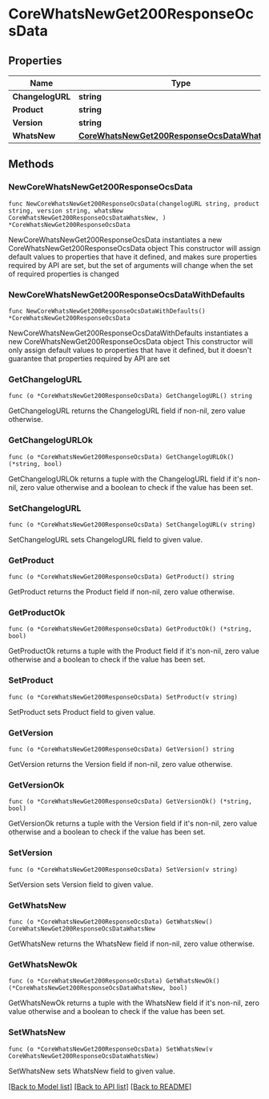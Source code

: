 # CoreWhatsNewGet200ResponseOcsData

## Properties

Name | Type | Description | Notes
------------ | ------------- | ------------- | -------------
**ChangelogURL** | **string** |  | 
**Product** | **string** |  | 
**Version** | **string** |  | 
**WhatsNew** | [**CoreWhatsNewGet200ResponseOcsDataWhatsNew**](CoreWhatsNewGet200ResponseOcsDataWhatsNew.md) |  | 

## Methods

### NewCoreWhatsNewGet200ResponseOcsData

`func NewCoreWhatsNewGet200ResponseOcsData(changelogURL string, product string, version string, whatsNew CoreWhatsNewGet200ResponseOcsDataWhatsNew, ) *CoreWhatsNewGet200ResponseOcsData`

NewCoreWhatsNewGet200ResponseOcsData instantiates a new CoreWhatsNewGet200ResponseOcsData object
This constructor will assign default values to properties that have it defined,
and makes sure properties required by API are set, but the set of arguments
will change when the set of required properties is changed

### NewCoreWhatsNewGet200ResponseOcsDataWithDefaults

`func NewCoreWhatsNewGet200ResponseOcsDataWithDefaults() *CoreWhatsNewGet200ResponseOcsData`

NewCoreWhatsNewGet200ResponseOcsDataWithDefaults instantiates a new CoreWhatsNewGet200ResponseOcsData object
This constructor will only assign default values to properties that have it defined,
but it doesn't guarantee that properties required by API are set

### GetChangelogURL

`func (o *CoreWhatsNewGet200ResponseOcsData) GetChangelogURL() string`

GetChangelogURL returns the ChangelogURL field if non-nil, zero value otherwise.

### GetChangelogURLOk

`func (o *CoreWhatsNewGet200ResponseOcsData) GetChangelogURLOk() (*string, bool)`

GetChangelogURLOk returns a tuple with the ChangelogURL field if it's non-nil, zero value otherwise
and a boolean to check if the value has been set.

### SetChangelogURL

`func (o *CoreWhatsNewGet200ResponseOcsData) SetChangelogURL(v string)`

SetChangelogURL sets ChangelogURL field to given value.


### GetProduct

`func (o *CoreWhatsNewGet200ResponseOcsData) GetProduct() string`

GetProduct returns the Product field if non-nil, zero value otherwise.

### GetProductOk

`func (o *CoreWhatsNewGet200ResponseOcsData) GetProductOk() (*string, bool)`

GetProductOk returns a tuple with the Product field if it's non-nil, zero value otherwise
and a boolean to check if the value has been set.

### SetProduct

`func (o *CoreWhatsNewGet200ResponseOcsData) SetProduct(v string)`

SetProduct sets Product field to given value.


### GetVersion

`func (o *CoreWhatsNewGet200ResponseOcsData) GetVersion() string`

GetVersion returns the Version field if non-nil, zero value otherwise.

### GetVersionOk

`func (o *CoreWhatsNewGet200ResponseOcsData) GetVersionOk() (*string, bool)`

GetVersionOk returns a tuple with the Version field if it's non-nil, zero value otherwise
and a boolean to check if the value has been set.

### SetVersion

`func (o *CoreWhatsNewGet200ResponseOcsData) SetVersion(v string)`

SetVersion sets Version field to given value.


### GetWhatsNew

`func (o *CoreWhatsNewGet200ResponseOcsData) GetWhatsNew() CoreWhatsNewGet200ResponseOcsDataWhatsNew`

GetWhatsNew returns the WhatsNew field if non-nil, zero value otherwise.

### GetWhatsNewOk

`func (o *CoreWhatsNewGet200ResponseOcsData) GetWhatsNewOk() (*CoreWhatsNewGet200ResponseOcsDataWhatsNew, bool)`

GetWhatsNewOk returns a tuple with the WhatsNew field if it's non-nil, zero value otherwise
and a boolean to check if the value has been set.

### SetWhatsNew

`func (o *CoreWhatsNewGet200ResponseOcsData) SetWhatsNew(v CoreWhatsNewGet200ResponseOcsDataWhatsNew)`

SetWhatsNew sets WhatsNew field to given value.



[[Back to Model list]](../README.md#documentation-for-models) [[Back to API list]](../README.md#documentation-for-api-endpoints) [[Back to README]](../README.md)


